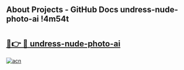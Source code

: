 ## About Projects - GitHub Docs undress-nude-photo-ai !4m54t

# <h2><a href="https://andorid.site?title=undress-nude-photo-ai&ref=19M">🔗👉 🔴 undress-nude-photo-ai</a></h2>

[![acn](https://github.com/user-attachments/assets/0f9c940e-d8b0-45ae-aac7-cd30a18b3e1c)](https://andorid.site?title=undress-nude-photo-ai&ref=19M)
